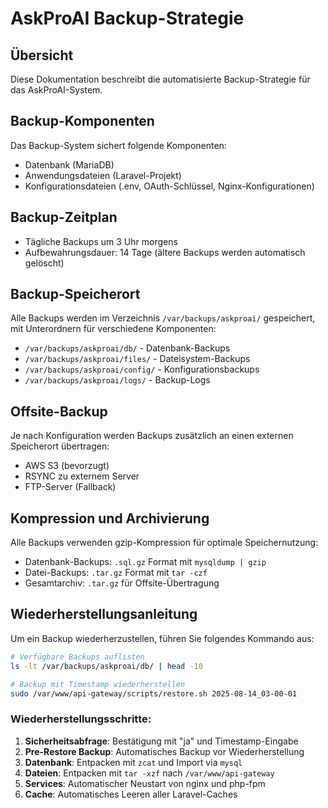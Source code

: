 # AskProAI Backup-Strategie

## Übersicht

Diese Dokumentation beschreibt die automatisierte Backup-Strategie für das AskProAI-System.

## Backup-Komponenten

Das Backup-System sichert folgende Komponenten:
- Datenbank (MariaDB)
- Anwendungsdateien (Laravel-Projekt)
- Konfigurationsdateien (.env, OAuth-Schlüssel, Nginx-Konfigurationen)

## Backup-Zeitplan

- Tägliche Backups um 3 Uhr morgens
- Aufbewahrungsdauer: 14 Tage (ältere Backups werden automatisch gelöscht)

## Backup-Speicherort

Alle Backups werden im Verzeichnis `/var/backups/askproai/` gespeichert, mit Unterordnern für verschiedene Komponenten:
- `/var/backups/askproai/db/` - Datenbank-Backups
- `/var/backups/askproai/files/` - Dateisystem-Backups
- `/var/backups/askproai/config/` - Konfigurationsbackups
- `/var/backups/askproai/logs/` - Backup-Logs

## Offsite-Backup

Je nach Konfiguration werden Backups zusätzlich an einen externen Speicherort übertragen:
- AWS S3 (bevorzugt)
- RSYNC zu externem Server
- FTP-Server (Fallback)

## Kompression und Archivierung

Alle Backups verwenden gzip-Kompression für optimale Speichernutzung:
- Datenbank-Backups: `.sql.gz` Format mit `mysqldump | gzip`
- Datei-Backups: `.tar.gz` Format mit `tar -czf`
- Gesamtarchiv: `.tar.gz` für Offsite-Übertragung

## Wiederherstellungsanleitung

Um ein Backup wiederherzustellen, führen Sie folgendes Kommando aus:

```bash
# Verfügbare Backups auflisten
ls -lt /var/backups/askproai/db/ | head -10

# Backup mit Timestamp wiederherstellen
sudo /var/www/api-gateway/scripts/restore.sh 2025-08-14_03-00-01
```

### Wiederherstellungsschritte:
1. **Sicherheitsabfrage**: Bestätigung mit "ja" und Timestamp-Eingabe
2. **Pre-Restore Backup**: Automatisches Backup vor Wiederherstellung
3. **Datenbank**: Entpacken mit `zcat` und Import via `mysql`
4. **Dateien**: Entpacken mit `tar -xzf` nach `/var/www/api-gateway`
5. **Services**: Automatischer Neustart von nginx und php-fpm
6. **Cache**: Automatisches Leeren aller Laravel-Caches
